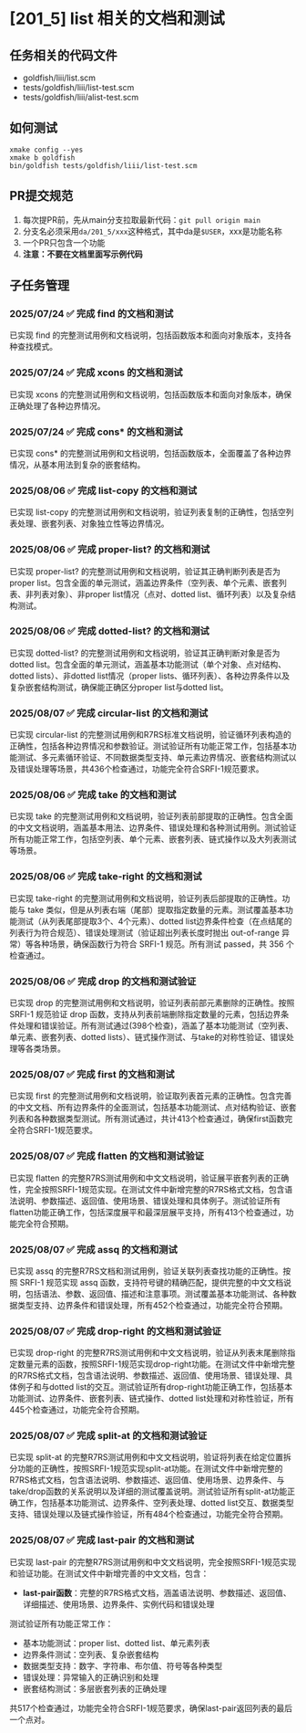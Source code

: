 # [201_5] list 相关的文档和测试
## 任务相关的代码文件
- goldfish/liii/list.scm
- tests/goldfish/liii/list-test.scm
- tests/goldfish/liii/alist-test.scm

## 如何测试
```
xmake config --yes
xmake b goldfish
bin/goldfish tests/goldfish/liii/list-test.scm
```

## PR提交规范
1. 每次提PR前，先从main分支拉取最新代码：`git pull origin main`
2. 分支名必须采用`da/201_5/xxx`这种格式，其中da是`$USER`，xxx是功能名称
3. 一个PR只包含一个功能
4. **注意：不要在文档里面写示例代码**

## 子任务管理
### 2025/07/24 ✅ 完成 find 的文档和测试
已实现 find 的完整测试用例和文档说明，包括函数版本和面向对象版本，支持各种查找模式。

### 2025/07/24 ✅ 完成 xcons 的文档和测试
已实现 xcons 的完整测试用例和文档说明，包括函数版本和面向对象版本，确保正确处理了各种边界情况。

### 2025/07/24 ✅ 完成 cons* 的文档和测试
已实现 cons* 的完整测试用例和文档说明，包括函数版本，全面覆盖了各种边界情况，从基本用法到复杂的嵌套结构。

### 2025/08/06 ✅ 完成 list-copy 的文档和测试
已实现 list-copy 的完整测试用例和文档说明，验证列表复制的正确性，包括空列表处理、嵌套列表、对象独立性等边界情况。

### 2025/08/06 ✅ 完成 proper-list? 的文档和测试
已实现 proper-list? 的完整测试用例和文档说明，验证其正确判断列表是否为proper list。包含全面的单元测试，涵盖边界条件（空列表、单个元素、嵌套列表、非列表对象）、非proper list情况（点对、dotted list、循环列表）以及复杂结构测试。

### 2025/08/06 ✅ 完成 dotted-list? 的文档和测试
已实现 dotted-list? 的完整测试用例和文档说明，验证其正确判断对象是否为dotted list。包含全面的单元测试，涵盖基本功能测试（单个对象、点对结构、dotted lists）、非dotted list情况（proper lists、循环列表）、各种边界条件以及复杂嵌套结构测试，确保能正确区分proper list与dotted list。

### 2025/08/07 ✅ 完成 circular-list 的文档和测试
已实现 circular-list 的完整测试用例和R7RS标准文档说明，验证循环列表构造的正确性，包括各种边界情况和参数验证。测试验证所有功能正常工作，包括基本功能测试、多元素循环验证、不同数据类型支持、单元素边界情况、嵌套结构测试以及错误处理等场景，共436个检查通过，功能完全符合SRFI-1规范要求。

### 2025/08/06 ✅ 完成 take 的文档和测试
已实现 take 的完整测试用例和文档说明，验证列表前部提取的正确性。包含全面的中文文档说明，涵盖基本用法、边界条件、错误处理和各种测试用例。测试验证所有功能正常工作，包括空列表、单个元素、嵌套列表、链式操作以及大列表测试等场景。

### 2025/08/06 ✅ 完成 take-right 的文档和测试
已实现 take-right 的完整测试用例和文档说明，验证列表后部提取的正确性。功能与 take 类似，但是从列表右端（尾部）提取指定数量的元素。测试覆盖基本功能测试（从列表尾部提取3个、4个元素）、dotted list边界条件检查（在点结尾的列表行为符合规范）、错误处理测试（验证超出列表长度时抛出 out-of-range 异常）等各种场景，确保函数行为符合 SRFI-1 规范。所有测试 passed，共 356 个检查通过。

### 2025/08/06 ✅ 完成 drop 的文档和测试验证
已实现 drop 的完整测试用例和文档说明，验证列表前部元素删除的正确性。按照 SRFI-1 规范验证 drop 函数，支持从列表前端删除指定数量的元素，包括边界条件处理和错误验证。所有测试通过(398个检查)，涵盖了基本功能测试（空列表、单元素、嵌套列表、dotted lists）、链式操作测试、与take的对称性验证、错误处理等各类场景。

### 2025/08/07 ✅ 完成 first 的文档和测试
已实现 first 的完整测试用例和文档说明，验证取列表首元素的正确性。包含完善的中文文档、所有边界条件的全面测试，包括基本功能测试、点对结构验证、嵌套列表和各种数据类型测试。所有测试通过，共计413个检查通过，确保first函数完全符合SRFI-1规范要求。

### 2025/08/07 ✅ 完成 flatten 的文档和测试验证
已实现 flatten 的完整R7RS测试用例和中文文档说明，验证展平嵌套列表的正确性，完全按照SRFI-1规范实现。在测试文件中新增完整的R7RS格式文档，包含语法说明、参数描述、返回值、使用场景、错误处理和具体例子。测试验证所有flatten功能正确工作，包括深度展平和最深层展平支持，所有413个检查通过，功能完全符合预期。

### 2025/08/07 ✅ 完成 assq 的文档和测试
已实现 assq 的完整R7RS文档和测试用例，验证关联列表查找功能的正确性。按照 SRFI-1 规范实现 assq 函数，支持符号键的精确匹配，提供完整的中文文档说明，包括语法、参数、返回值、描述和注意事项。测试覆盖基本功能测试、各种数据类型支持、边界条件和错误处理，所有452个检查通过，功能完全符合预期。

### 2025/08/07 ✅ 完成 drop-right 的文档和测试验证
已实现 drop-right 的完整R7RS测试用例和中文文档说明，验证从列表末尾删除指定数量元素的函数，按照SRFI-1规范实现drop-right功能。在测试文件中新增完整的R7RS格式文档，包含语法说明、参数描述、返回值、使用场景、错误处理、具体例子和与dotted list的交互。测试验证所有drop-right功能正确工作，包括基本功能测试、边界条件、嵌套列表、链式操作、dotted list处理和对称性验证，所有445个检查通过，功能完全符合预期。

### 2025/08/07 ✅ 完成 split-at 的文档和测试验证
已实现 split-at 的完整R7RS测试用例和中文文档说明，验证将列表在给定位置拆分功能的正确性，按照SRFI-1规范实现split-at功能。在测试文件中新增完整的R7RS格式文档，包含语法说明、参数描述、返回值、使用场景、边界条件、与take/drop函数的关系说明以及详细的测试覆盖说明。测试验证所有split-at功能正确工作，包括基本功能测试、边界条件、空列表处理、dotted list交互、数据类型支持、错误处理以及链式操作验证，所有484个检查通过，功能完全符合预期。

### 2025/08/07 ✅ 完成 last-pair 的文档和测试
已实现 last-pair 的完整R7RS测试用例和中文文档说明，完全按照SRFI-1规范实现和验证功能。在测试文件中新增完善的中文文档，包含：

- **last-pair函数**：完整的R7RS格式文档，涵盖语法说明、参数描述、返回值、详细描述、使用场景、边界条件、实例代码和错误处理

测试验证所有功能正常工作：
- 基本功能测试：proper list、dotted list、单元素列表
- 边界条件测试：空列表、复杂嵌套结构
- 数据类型支持：数字、字符串、布尔值、符号等各种类型
- 错误处理：异常输入的正确识别和处理
- 嵌套结构测试：多层嵌套列表的正确处理

共517个检查通过，功能完全符合SRFI-1规范要求，确保last-pair返回列表的最后一个点对。
